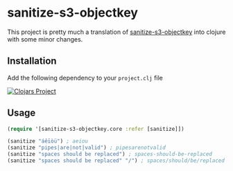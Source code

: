 # sanitize-s3-objectkey

This project is pretty much a translation of [sanitize-s3-objectkey](https://github.com/Advanon/sanitize-s3-objectkey) into clojure with some minor changes.

## Installation

Add the following dependency to your `project.clj` file

[![Clojars Project](http://clojars.org/sanitize-s3-objectkey/latest-version.svg)](http://clojars.org/sanitize-s3-objectkey)

## Usage

```clojure
(require '[sanitize-s3-objectkey.core :refer [sanitize]])

(sanitize "áêīòü") ; aeiou
(sanitize "pipes|are|not|valid") ; pipesarenotvalid
(sanitize "spaces should be replaced") ; spaces-should-be-replaced
(sanitize "spaces should be replaced" "/") ; spaces/should/be/replaced
```
